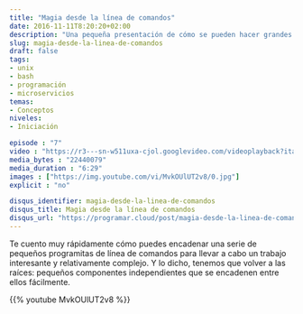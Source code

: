 ```yaml
---
title: "Magia desde la línea de comandos"
date: 2016-11-11T8:20:20+02:00
description: "Una pequeña presentación de cómo se pueden hacer grandes cosas con pequeños programas."
slug: magia-desde-la-linea-de-comandos
draft: false
tags:
- unix
- bash
- programación
- microservicios
temas:
- Conceptos
niveles:
- Iniciación

episode : "7"
video : "https://r3---sn-w511uxa-cjol.googlevideo.com/videoplayback?itag=22&source=youtube&upn=G15cAR5JGZ4&sparams=dur%2Cei%2Cid%2Cinitcwndbps%2Cip%2Cipbits%2Citag%2Clmt%2Cmime%2Cmm%2Cmn%2Cms%2Cmv%2Cpl%2Cratebypass%2Crequiressl%2Csource%2Cupn%2Cexpire&signature=9E9050BF679F8170ABD87A7568AC8A6CD2CA4517.4C37D2FF84B25B6B0ACD7186A518E2CC9F7099E4&requiressl=yes&initcwndbps=2307500&mime=video%2Fmp4&key=yt6&ratebypass=yes&mt=1479224952&dur=389.816&lmt=1478810557524770&ei=nS8rWOj-BsSZcIyKmbgC&ms=au&ipbits=0&mv=m&pl=26&ip=37.133.98.1&mn=sn-w511uxa-cjol&id=o-AIPovbQDchgQrH1l9NkOLRI9HgN3juwMKS0vjiHrhMjI&mm=31&expire=1479246845"
media_bytes : "22440079"
media_duration : "6:29"
images : ["https://img.youtube.com/vi/MvkOUlUT2v8/0.jpg"]
explicit : "no"

disqus_identifier: magia-desde-la-linea-de-comandos
disqus_title: Magia desde la línea de comandos
disqus_url: "https://programar.cloud/post/magia-desde-la-linea-de-comandos"
---      
```


Te cuento muy rápidamente cómo puedes encadenar una serie de pequeños programitas de línea de comandos para llevar a cabo un trabajo interesante y relativamente complejo. Y lo dicho, tenemos que volver a las raíces: pequeños componentes independientes que se encadenen entre ellos fácilmente.

{{% youtube MvkOUlUT2v8 %}}

<!--more-->